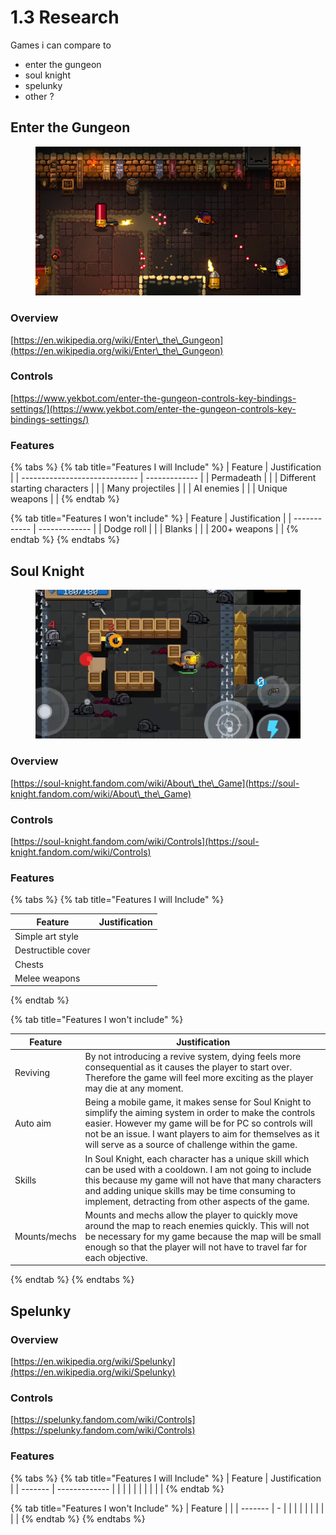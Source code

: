 # 1.3 Research

Games i can compare to

* enter the gungeon
* soul knight
* spelunky
* other ?

## Enter the Gungeon

<figure><img src="../.gitbook/assets/enterthegungeon.png" alt=""><figcaption></figcaption></figure>

### Overview

[https://en.wikipedia.org/wiki/Enter\_the\_Gungeon](https://en.wikipedia.org/wiki/Enter\_the\_Gungeon)

### Controls

[https://www.yekbot.com/enter-the-gungeon-controls-key-bindings-settings/](https://www.yekbot.com/enter-the-gungeon-controls-key-bindings-settings/)

### Features

{% tabs %}
{% tab title="Features I will Include" %}
| Feature                       | Justification |
| ----------------------------- | ------------- |
| Permadeath                    |               |
| Different starting characters |               |
| Many projectiles              |               |
| AI enemies                    |               |
| Unique weapons                |               |
{% endtab %}

{% tab title="Features I won't  include" %}
| Feature      | Justification |
| ------------ | ------------- |
| Dodge roll   |               |
| Blanks       |               |
| 200+ weapons |               |
{% endtab %}
{% endtabs %}

## Soul Knight

<figure><img src="../.gitbook/assets/soulknight.jpg" alt=""><figcaption></figcaption></figure>

### Overview

[https://soul-knight.fandom.com/wiki/About\_the\_Game](https://soul-knight.fandom.com/wiki/About\_the\_Game)

### Controls

[https://soul-knight.fandom.com/wiki/Controls](https://soul-knight.fandom.com/wiki/Controls)

### Features

{% tabs %}
{% tab title="Features I will Include" %}


| Feature            | Justification |
| ------------------ | ------------- |
| Simple art style   |               |
| Destructible cover |               |
| Chests             |               |
| Melee weapons      |               |
{% endtab %}

{% tab title="Features I won't include" %}


| Feature      | Justification                                                                                                                                                                                                                                                                            |
| ------------ | ---------------------------------------------------------------------------------------------------------------------------------------------------------------------------------------------------------------------------------------------------------------------------------------- |
| Reviving     | By not introducing a revive system, dying feels more consequential as it causes the player to start over. Therefore the game will feel more exciting as the player may die at any moment.                                                                                                |
| Auto aim     | Being a mobile game, it makes sense for Soul Knight to simplify the aiming system in order to make the controls easier. However my game will be for PC so controls will not be an issue. I want players to aim for themselves as it will serve as a source of challenge within the game. |
| Skills       | In Soul Knight, each character has a unique skill which can be used with a cooldown. I am not going to include this because my game will not have that many characters and adding unique skills may be time consuming to implement, detracting from other aspects of the game.           |
| Mounts/mechs | Mounts and mechs allow the player to quickly move around the map to reach enemies quickly. This will not be necessary for my game because the map will be small enough so that the player will not have to travel far for each objective.                                                |
{% endtab %}
{% endtabs %}

## Spelunky

### Overview

[https://en.wikipedia.org/wiki/Spelunky](https://en.wikipedia.org/wiki/Spelunky)

### Controls

[https://spelunky.fandom.com/wiki/Controls](https://spelunky.fandom.com/wiki/Controls)

### Features

{% tabs %}
{% tab title="Features I will Include" %}
| Feature | Justification |
| ------- | ------------- |
|         |               |
|         |               |
|         |               |
{% endtab %}

{% tab title="Features I won't Include" %}
| Feature |   |
| ------- | - |
|         |   |
|         |   |
|         |   |
{% endtab %}
{% endtabs %}
